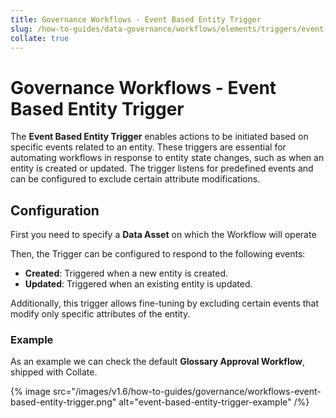 ```yaml
---
title: Governance Workflows - Event Based Entity Trigger
slug: /how-to-guides/data-governance/workflows/elements/triggers/event-based-entity-trigger
collate: true
---
```


# Governance Workflows - Event Based Entity Trigger

The **Event Based Entity Trigger** enables actions to be initiated based on specific events related to an entity.
These triggers are essential for automating workflows in response to entity state changes, such as when an entity is created or updated.
The trigger listens for predefined events and can be configured to exclude certain attribute modifications.

## Configuration

First you need to specify a **Data Asset** on which the Workflow will operate

Then, the Trigger can be configured to respond to the following events:

- **Created**: Triggered when a new entity is created.
- **Updated**: Triggered when an existing entity is updated.

Additionally, this trigger allows fine-tuning by excluding certain events that modify only specific attributes of the entity.


### Example

As an example we can check the default **Glossary Approval Workflow**, shipped with Collate.

{% image src="/images/v1.6/how-to-guides/governance/workflows-event-based-entity-trigger.png" alt="event-based-entity-trigger-example" /%}
